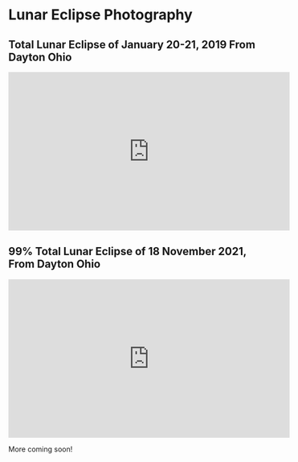 # Lunar Eclipse Photography

## Total Lunar Eclipse of January 20-21, 2019 From Dayton Ohio

<iframe width="560" height="315" src="https://www.youtube.com/embed/eFkeK65E3FY?si=ddW9jbik7IVdZrYS" title="YouTube video player" frameborder="0" allow="accelerometer; autoplay; clipboard-write; encrypted-media; gyroscope; picture-in-picture; web-share" allowfullscreen></iframe>

## 99% Total Lunar Eclipse of 18 November 2021, From Dayton Ohio

<iframe width="560" height="315" src="https://www.youtube.com/embed/TXjdJpeyab8?si=a3XD8SmaoO1a0P8d" title="YouTube video player" frameborder="0" allow="accelerometer; autoplay; clipboard-write; encrypted-media; gyroscope; picture-in-picture; web-share" allowfullscreen></iframe>


More coming soon!
